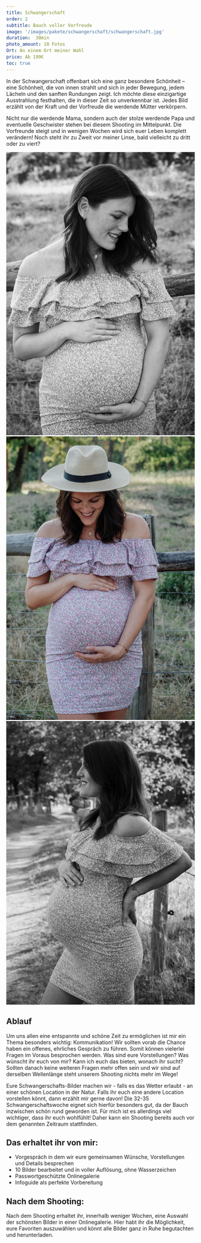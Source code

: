 ```yaml
---
title: Schwangerschaft
order: 2
subtitle: Bauch voller Vorfreude
image: '/images/pakete/schwangerschaft/schwangerschaft.jpg'
duration:  30min
photo_amount: 10 Fotos
Ort: An einem Ort meiner Wahl 
price: Ab 199€
toc: true
---
```


In der Schwangerschaft offenbart sich eine ganz besondere Schönheit – eine Schönheit, die von innen strahlt und sich in jeder Bewegung, jedem Lächeln und den sanften Rundungen zeigt. Ich möchte diese einzigartige Ausstrahlung festhalten, die in dieser Zeit so unverkennbar ist. Jedes Bild erzählt von der Kraft und der Vorfreude die werdende Mütter verkörpern.

Nicht nur die werdende Mama, sondern auch der stolze werdende Papa und eventuelle Geschwister stehen bei diesem Shooting im Mittelpunkt. 
Die Vorfreunde steigt und in wenigen Wochen wird sich euer Leben komplett verändern! Noch steht ihr zu Zweit vor meiner Linse, bald vielleicht zu dritt oder zu viert? 

<div class="gallery-box">
  <div class="gallery">
    <img src="/images/pakete/schwangerschaft/babybauch-5.jpg" loading="lazy" alt="Project">
    <img src="/images/pakete/schwangerschaft/babybauch-4.jpg" loading="lazy" alt="Project">
    <img src="/images/pakete/schwangerschaft/babybauch-6.jpg" loading="lazy" alt="Project">
  </div>
</div>

## Ablauf 
Um uns allen eine entspannte und schöne Zeit zu ermöglichen ist mir ein Thema besonders wichtig: Kommunikation! 
Wir sollten vorab die Chance haben ein offenes, ehrliches Gespräch zu führen. Somit können vielerlei Fragen im Voraus besprochen werden. 
Was sind eure Vorstellungen? Was wünscht ihr euch von mir? Kann ich euch das bieten, wonach ihr sucht? 
Sollten danach keine weiteren Fragen mehr offen sein und wir sind auf derselben Wellenlänge steht unserem Shooting nichts mehr im Wege!

Eure Schwangerschafts-Bilder machen wir - falls es das Wetter erlaubt - an einer schönen Location in der Natur. 
Falls ihr euch eine andere Location vorstellen könnt, dann erzählt mir gerne davon! 
Die 32-35 Schwangerschaftswoche eignet sich hierfür besonders gut, da der Bauch inzwischen schön rund geworden ist.
Für mich ist es allerdings viel wichtiger, dass ihr euch wohlfühlt! Daher kann ein Shooting bereits auch vor dem genannten Zeitraum stattfinden. 

## Das erhaltet ihr von mir: 

- Vorgespräch in dem wir eure gemeinsamen Wünsche, Vorstellungen und Details besprechen
- 10 Bilder bearbeitet und in voller Auflösung, ohne Wasserzeichen 
- Passwortgeschützte Onlinegalerie  
- Infoguide als perfekte Vorbereitung

## Nach dem Shooting: 

Nach dem Shooting erhaltet ihr, innerhalb weniger Wochen, eine Auswahl der schönsten Bilder in einer Onlinegalerie. Hier habt ihr die Möglichkeit, eure Favoriten auszuwählen und könnt alle Bilder ganz in Ruhe begutachten und herunterladen. 

